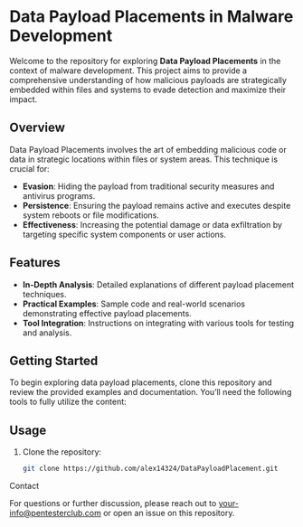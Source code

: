 # Data Payload Placements in Malware Development

Welcome to the repository for exploring **Data Payload Placements** in the context of malware development. This project aims to provide a comprehensive understanding of how malicious payloads are strategically embedded within files and systems to evade detection and maximize their impact.

## Overview

Data Payload Placements involves the art of embedding malicious code or data in strategic locations within files or system areas. This technique is crucial for:
- **Evasion**: Hiding the payload from traditional security measures and antivirus programs.
- **Persistence**: Ensuring the payload remains active and executes despite system reboots or file modifications.
- **Effectiveness**: Increasing the potential damage or data exfiltration by targeting specific system components or user actions.

## Features

- **In-Depth Analysis**: Detailed explanations of different payload placement techniques.
- **Practical Examples**: Sample code and real-world scenarios demonstrating effective payload placements.
- **Tool Integration**: Instructions on integrating with various tools for testing and analysis.

## Getting Started

To begin exploring data payload placements, clone this repository and review the provided examples and documentation. You’ll need the following tools to fully utilize the content:


## Usage

1. Clone the repository:
   ```bash
   git clone https://github.com/alex14324/DataPayloadPlacement.git

  Contact

For questions or further discussion, please reach out to your-info@pentesterclub.com or open an issue on this repository.
